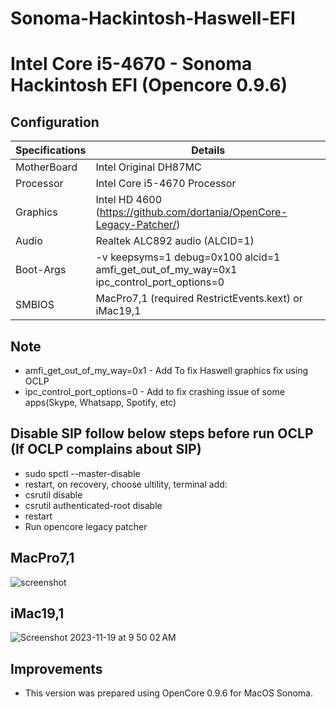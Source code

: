 # Sonoma-Hackintosh-Haswell-EFI

# Intel Core i5-4670 - Sonoma Hackintosh EFI (Opencore 0.9.6)
## Configuration

| Specifications | Details                                                  |
| ------------------- | ------------------------------------------- |
| MotherBoard     | Intel Original DH87MC      					|
| Processor           | Intel Core i5-4670 Processor    		    |
| Graphics | Intel HD 4600 (https://github.com/dortania/OpenCore-Legacy-Patcher/)              |
| Audio          | Realtek ALC892 audio (ALCID=1)            |
| Boot-Args | -v keepsyms=1 debug=0x100 alcid=1 amfi_get_out_of_my_way=0x1 ipc_control_port_options=0 |
| SMBIOS | MacPro7,1 (required RestrictEvents.kext) or iMac19,1 |

## Note
- amfi_get_out_of_my_way=0x1 - Add To fix Haswell graphics fix using OCLP
- ipc_control_port_options=0 - Add to fix crashing issue of some apps(Skype, Whatsapp, Spotify, etc)

## Disable SIP follow below steps before run OCLP (If OCLP complains about SIP)
 - sudo spctl --master-disable 
 - restart, on recovery, choose ultility, terminal add:
 - csrutil disable
 - csrutil authenticated-root disable
 - restart
 - Run opencore legacy patcher
   
## MacPro7,1
![screenshot](https://github.com/Nishit-Chauhan/Sonoma-Hackintosh-Haswell-EFI/assets/45855322/68bb6165-9d1b-4967-a6a2-846abf4ab6a1)

## iMac19,1
![Screenshot 2023-11-19 at 9 50 02 AM](https://github.com/Nishit-Chauhan/Sonoma-Hackintosh-Haswell-EFI/assets/45855322/d71ba6e1-22b8-408c-8215-baa9732869b7)

## Improvements
- This version was prepared using OpenCore 0.9.6 for MacOS Sonoma.
